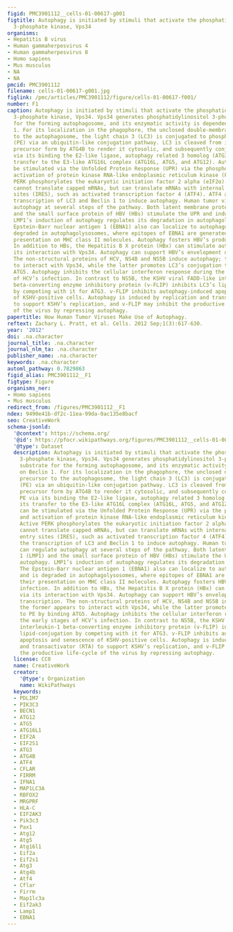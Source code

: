 ```yaml
---
figid: PMC3901112__cells-01-00617-g001
figtitle: Autophagy is initiated by stimuli that activate the phosphatidylinositol
  3-phosphate kinase, Vps34
organisms:
- Hepatitis B virus
- Human gammaherpesvirus 4
- Human gammaherpesvirus 8
- Homo sapiens
- Mus musculus
- NA
- NA
pmcid: PMC3901112
filename: cells-01-00617-g001.jpg
figlink: /pmc/articles/PMC3901112/figure/cells-01-00617-f001/
number: F1
caption: Autophagy is initiated by stimuli that activate the phosphatidylinositol
  3-phosphate kinase, Vps34. Vps34 generates phosphatidylinositol 3-phosphate, a substrate
  for the forming autophagosome, and its enzymatic activity is dependent on Beclin
  1. For its localization in the phagophore, the unclosed double-membrane precursor
  to the autophagosome, the light chain 3 (LC3) is conjugated to phosphatidylethanolamine
  (PE) via an ubiquitin-like conjugation pathway. LC3 is cleaved from its inactive
  precursor form by ATG4B to render it cytosolic, and subsequently conjugated to PE
  via its binding the E2-like ligase, autophagy related 3 homolog (ATG3), and its
  transfer to the E3-like ATG16L complex (ATG16L, ATG5, and ATG12). Autophagy can
  be stimulated via the Unfolded Protein Response (UPR) via the phosphorylation and
  activation of protein kinase RNA-like endoplasmic reticulum kinase (PERK). Active
  PERK phosphorylates the eukaryotic initiation factor 2 alpha (eIF2α). Phospho-eIF2α
  cannot translate capped mRNAs, but can translate mRNAs with internal ribosome entry
  sites (IRES), such as activated transcription factor 4 (ATF4). ATF4 activates the
  transcription of LC3 and Beclin 1 to induce autophagy. Human tumor viruses can regulate
  autophagy at several steps of the pathway. Both latent membrane protein 1 (LMP1)
  and the small surface protein of HBV (HBs) stimulate the UPR and induce autophagy.
  LMP1’s induction of autophagy regulates its degradation in autophagolysosomes. The
  Epstein-Barr nuclear antigen 1 (EBNA1) also can localize to autophagosomes and is
  degraded in autophagolysosomes, where epitopes of EBNA1 are generated for their
  presentation on MHC class II molecules. Autophagy fosters HBV’s productive infection.
  In addition to HBs, the Hepatitis B X protein (HBx) can stimulate autophagy via
  its interaction with Vps34. Autophagy can support HBV’s envelopment or reverse transcription.
  The non-structural proteins of HCV, NS4B and NS5B induce autophagy; the former appears
  to interact with Vps34, while the latter promotes LC3’s conjugation to PE by binding
  ATG5. Autophagy inhibits the cellular interferon response during the early stages
  of HCV’s infection. In contrast to NS5B, the KSHV viral FADD-like interleukin-1
  beta-converting enzyme inhibitory protein (v-FLIP) inhibits LC3’s lipid-conjugation
  by competing with it for ATG3. v-FLIP inhibits autophagy-induced apoptosis and senescence
  of KSHV-positive cells. Autophagy is induced by replication and transactivator (RTA)
  to support KSHV’s replication, and v-FLIP may inhibit the productive life-cycle
  of the virus by repressing autophagy.
papertitle: How Human Tumor Viruses Make Use of Autophagy.
reftext: Zachary L. Pratt, et al. Cells. 2012 Sep;1(3):617-630.
year: '2012'
doi: .na.character
journal_title: .na.character
journal_nlm_ta: .na.character
publisher_name: .na.character
keywords: .na.character
automl_pathway: 0.7829863
figid_alias: PMC3901112__F1
figtype: Figure
organisms_ner:
- Homo sapiens
- Mus musculus
redirect_from: /figures/PMC3901112__F1
ndex: 9490e41b-df2c-11ea-99da-0ac135e8bacf
seo: CreativeWork
schema-jsonld:
  '@context': https://schema.org/
  '@id': https://pfocr.wikipathways.org/figures/PMC3901112__cells-01-00617-g001.html
  '@type': Dataset
  description: Autophagy is initiated by stimuli that activate the phosphatidylinositol
    3-phosphate kinase, Vps34. Vps34 generates phosphatidylinositol 3-phosphate, a
    substrate for the forming autophagosome, and its enzymatic activity is dependent
    on Beclin 1. For its localization in the phagophore, the unclosed double-membrane
    precursor to the autophagosome, the light chain 3 (LC3) is conjugated to phosphatidylethanolamine
    (PE) via an ubiquitin-like conjugation pathway. LC3 is cleaved from its inactive
    precursor form by ATG4B to render it cytosolic, and subsequently conjugated to
    PE via its binding the E2-like ligase, autophagy related 3 homolog (ATG3), and
    its transfer to the E3-like ATG16L complex (ATG16L, ATG5, and ATG12). Autophagy
    can be stimulated via the Unfolded Protein Response (UPR) via the phosphorylation
    and activation of protein kinase RNA-like endoplasmic reticulum kinase (PERK).
    Active PERK phosphorylates the eukaryotic initiation factor 2 alpha (eIF2α). Phospho-eIF2α
    cannot translate capped mRNAs, but can translate mRNAs with internal ribosome
    entry sites (IRES), such as activated transcription factor 4 (ATF4). ATF4 activates
    the transcription of LC3 and Beclin 1 to induce autophagy. Human tumor viruses
    can regulate autophagy at several steps of the pathway. Both latent membrane protein
    1 (LMP1) and the small surface protein of HBV (HBs) stimulate the UPR and induce
    autophagy. LMP1’s induction of autophagy regulates its degradation in autophagolysosomes.
    The Epstein-Barr nuclear antigen 1 (EBNA1) also can localize to autophagosomes
    and is degraded in autophagolysosomes, where epitopes of EBNA1 are generated for
    their presentation on MHC class II molecules. Autophagy fosters HBV’s productive
    infection. In addition to HBs, the Hepatitis B X protein (HBx) can stimulate autophagy
    via its interaction with Vps34. Autophagy can support HBV’s envelopment or reverse
    transcription. The non-structural proteins of HCV, NS4B and NS5B induce autophagy;
    the former appears to interact with Vps34, while the latter promotes LC3’s conjugation
    to PE by binding ATG5. Autophagy inhibits the cellular interferon response during
    the early stages of HCV’s infection. In contrast to NS5B, the KSHV viral FADD-like
    interleukin-1 beta-converting enzyme inhibitory protein (v-FLIP) inhibits LC3’s
    lipid-conjugation by competing with it for ATG3. v-FLIP inhibits autophagy-induced
    apoptosis and senescence of KSHV-positive cells. Autophagy is induced by replication
    and transactivator (RTA) to support KSHV’s replication, and v-FLIP may inhibit
    the productive life-cycle of the virus by repressing autophagy.
  license: CC0
  name: CreativeWork
  creator:
    '@type': Organization
    name: WikiPathways
  keywords:
  - PDLIM7
  - PIK3C3
  - BECN1
  - ATG12
  - ATG5
  - ATG16L1
  - EIF2A
  - EIF2S1
  - ATG3
  - ATG4B
  - ATF4
  - CFLAR
  - FIRRM
  - IFNA1
  - MAP1LC3A
  - RBFOX2
  - MRGPRF
  - HLA-C
  - EIF2AK3
  - Pik3c3
  - Pax1
  - Atg12
  - Atg5
  - Atg16l1
  - Eif2a
  - Eif2s1
  - Atg3
  - Atg4b
  - Atf4
  - Cflar
  - Firrm
  - Map1lc3a
  - Eif2ak3
  - Lamp1
  - EBNA1
---
```

